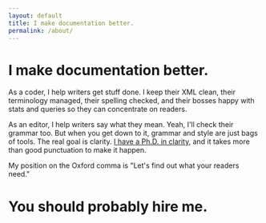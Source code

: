 ```yaml
---
layout: default
title: I make documentation better.
permalink: /about/
---
```

<h1>I make documentation better.</h1>

As a coder, I help writers get stuff done. I keep their XML clean, their terminology
managed, their spelling checked, and their bosses happy with stats and queries so
they can concentrate on readers.

As an editor, I help writers say what they mean. Yeah, I'll check their grammar too.
But when you get down to it, grammar and style are just bags of tools. The real goal
is clarity. [I have a Ph.D. in clarity,](/publications.html) and it takes more than
good punctuation to make it happen.

My position on the Oxford comma is "Let's find out what your readers need."

<h1>You should probably hire me.</h1>
